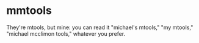 # mmtools

They're mtools, but mine: you can read it "michael's mtools," "my mtools,"
"michael mcclimon tools," whatever you prefer.
